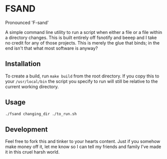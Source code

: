 # FSAND

Pronounced 'F-sand'

A simple command line utility to run a script when either a file or a file within a directory changes. This is built entirely off fsnotify and beeep and I take no credit for any of those projects. This is merely the glue that binds; in the end isn't that what most software is anyway?

## Installation

To create a build, run `make build` from the root directory. If you copy this to your `/usr/local/bin` the script you specify to run will still be relative to the current working directory.


## Usage

```bash
./fsand changing_dir ./to_run.sh
```

## Development

Feel free to fork this and tinker to your hearts content. Just if you somehow make money off it, let me know so I can tell my friends and family I've made it in this cruel harsh world.
